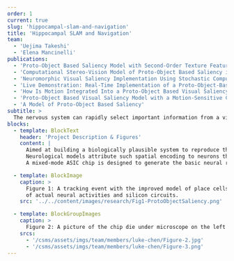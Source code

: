 ```yaml
---
order: 1
current: true
slug: 'hippocampal-slam-and-navigation'
title: 'Hippocampal SLAM and Navigation'
team:
  - 'Uejima Takeshi'
  - 'Elena Mancinelli'
publications:
  - 'Proto-Object Based Saliency Model with Second-Order Texture Feature'
  - 'Computational Stereo-Vision Model of Proto-Object Based Saliency in Three-Dimensional Space'
  - 'Neuromorphic Visual Saliency Implementation Using Stochastic Computation'
  - 'Live Demonstration: Real-Time Implementation of a Proto-Object-Based'
  - 'How Is Motion Integrated Into a Proto-Object Based Visual Saliency Model?'
  - 'Proto-Object Based Visual Saliency Model with a Motion-Sensitive Channel'
  - 'A Model of Proto-Object Based Saliency'
subtitle: >
  The nervous system can rapidly select important information from a visual scene and pay attention to it. Bottom-up saliency models use low-level features such as intensity, color, and orientation to generate a saliency map that predicts human fixations.
blocks:
  - template: BlockText
    header: 'Project Description & Figures'
    content: |
      Aimed at building a biologically plausible system to reproduce the spatial encoding behavior discovered in the Hippocampus of rodents. This topic helps improve the understanding of neurological systems as well as the robotic SLAM problem. Specifically, several groups of neurons become active only when the rodent is at certain spatial locations.
      Neurological models attribute such spatial encoding to neurons that react to the animal’s locomotion. We believe that navigation and tracking capabilities are achieved through interactions between these groups of neurons. This project tests and improves models of such interactions to create a navigation and tracking system inspired by neural activities.
      A mixed-mode ASIC chip is designed to generate the basic neural response to locomotion. An improved model for generating spatial encoding in silicon circuit environments has been proposed. Currently, the model is being implemented with the chip and FPGA for an integrated system for path tracking and mapping.

  - template: BlockImage
    caption: >
      Figure 1: A tracking event with the improved model of place cells that compensates for variations 
      of actual neural activities and silicon circuits.
    src: '../../content/images/research/Fig1-ProtoObjectSaliency.png'

  - template: BlockGroupImages
    caption: >
      Figure 2: A picture of the chip die under microscope on the left and its application on the right.
    srcs:
      - '/csms/assets/imgs/team/members/luke-chen/Figure-2.jpg'
      - '/csms/assets/imgs/team/members/luke-chen/Figure-3.png'
---
```

